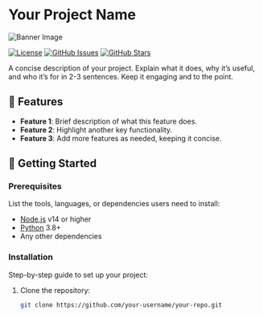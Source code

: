 # Your Project Name

![Banner Image](link-to-your-banner-image.png) <!-- Optional: Add a banner image for visual appeal -->

[![License](https://img.shields.io/badge/License-MIT-blue.svg)](https://opensource.org/licenses/MIT)
[![GitHub Issues](https://img.shields.io/github/issues/your-username/your-repo)](https://github.com/your-username/your-repo/issues)
[![GitHub Stars](https://img.shields.io/github/stars/your-username/your-repo)](https://github.com/your-username/your-repo/stargazers)

A concise description of your project. Explain what it does, why it’s useful, and who it’s for in 2-3 sentences. Keep it engaging and to the point.

## 🌟 Features

- **Feature 1**: Brief description of what this feature does.
- **Feature 2**: Highlight another key functionality.
- **Feature 3**: Add more features as needed, keeping it concise.

## 🚀 Getting Started

### Prerequisites
List the tools, languages, or dependencies users need to install:
- [Node.js](https://nodejs.org/) v14 or higher
- [Python](https://www.python.org/) 3.8+
- Any other dependencies

### Installation
Step-by-step guide to set up your project:
1. Clone the repository:
   ```bash
   git clone https://github.com/your-username/your-repo.git
